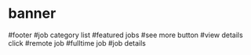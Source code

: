 # banner
#footer
#job category list
#featured jobs
#see more button
#view details click
#remote job
#fulltime job
#job details
